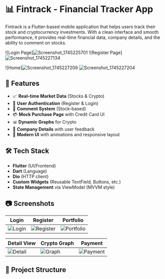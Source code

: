# 📊 Fintrack - Financial Tracker App

Fintrack is a Flutter-based mobile application that helps users track their stock and cryptocurrency investments. With a clean interface and smooth performance, it provides real-time financial data, company details, and the ability to comment on stocks.

![Login Page]![Screenshot_1745225701](https://github.com/user-attachments/assets/a1b82237-7377-4c58-bbdd-b3494fcaf2a5)
![Register Page]![Screenshot_1745227134](https://github.com/user-attachments/assets/5026c37f-38ad-4c86-8ea5-5b9300237967)

![Home]![Screenshot_1745227209](https://github.com/user-attachments/assets/71c453fa-3c23-41bc-ac81-6af004d1cb94)
![Screenshot_1745227204](https://github.com/user-attachments/assets/7754bf8a-1a26-467a-a1e6-a6eb231340b5)


## 🚀 Features

- 📈 **Real-time Market Data** (Stocks & Crypto)
- 👤 **User Authentication** (Register & Login)
- 📝 **Comment System** (Stock-based)
- 💳 **Mock Purchase Page** with Credit Card UI
- 📊 **Dynamic Graphs** for Crypto
- 💬 **Company Details** with user feedback
- 🌙 **Modern UI** with animations and responsive layout

## 🛠️ Tech Stack

- **Flutter** (UI/Frontend)
- **Dart** (Language)
- **Dio** (HTTP client)
- **Custom Widgets** (Reusable TextField, Buttons, etc.)
- **State Management** via ViewModel (MVVM style)

## 📷 Screenshots

| Login | Register | Portfolio |
|-------|----------|-----------|
| ![Login](screenshots/login.png) | ![Register](screenshots/register.png) | ![Portfolio](screenshots/portfolio.png) |

| Detail View | Crypto Graph | Payment |
|-------------|--------------|---------|
| ![Detail](screenshots/detail.png) | ![Graph](screenshots/graph.png) | ![Payment](screenshots/payment.png) |

## 📁 Project Structure

